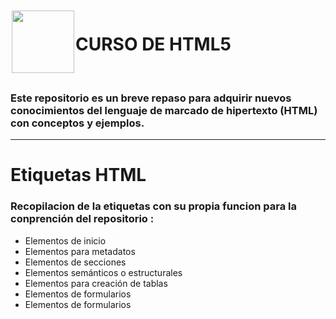 <img src="https://cdn.iconscout.com/icon/free/png-256/free-html5-41-1175209.png" style="width: 100px; height: 100px; margin: 2px;" align="left" >

<h1> CURSO DE HTML5 </h1> <br>

### Este repositorio es un breve repaso para adquirir nuevos conocimientos del lenguaje de marcado de hipertexto (HTML) con conceptos y ejemplos.

***
# Etiquetas HTML
### Recopilacion de la etiquetas con su propia funcion para la conprención del repositorio : 
 
-  Elementos de inicio
-  Elementos para metadatos
-  Elementos de secciones
-  Elementos semánticos o estructurales
-  Elementos para creación de tablas
-  Elementos de formularios
-  Elementos de formularios


